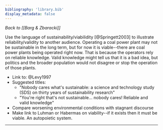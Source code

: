 ```yaml
---
bibliography: 'library.bib'
display_metadata: false
---
```


_Back to [[Barg & Zbaracki]]_

Use the language of sustainability/viabilidity [@Springett2003] to illustrate reliability/validity to another audience. Operating a coal power plant may not be sustainable in the long term, but for now it is viable--there are coal power plants being operated right now. That is because the operators rely on reliable knowledge. Valid knowledge might tell us that it is a bad idea, but politics and the broader population would not disagree or stop the operation of those plants.

* Link to: @Levy1997
* Suggested titles: 
    * "Nobody cares what's sustainable: a science and technology study (SDS) on thirty years of sustainability research"
    * "You're right that's not sustainable... nobody cares! Reliable and valid knowledge"
* Compare worsening environmental conditions with stagnant discourse
* Make link to Luhman or Habermas on viability--if it exists then it must be viable. An autopoietic system. 

---